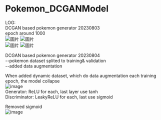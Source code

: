 # Pokemon_DCGANModel
LOG:\
DCGAN based pokemon generator 20230803\
epoch around 1000\
![圖片](https://github.com/Motz224/Pokemon_DCGANModel/assets/82391453/1f53ccb8-61be-4a0e-8bbc-a7d15953aac6)
![圖片](https://github.com/Motz224/Pokemon_DCGANModel/assets/82391453/eb733139-ebb4-4959-9aec-fa9141c4d83d)\
![圖片](https://github.com/Motz224/Pokemon_DCGANModel/assets/82391453/aab172f8-0b14-4a5e-920d-3a4e0c540b13)
![圖片](https://github.com/Motz224/Pokemon_DCGANModel/assets/82391453/60ed077f-f6f5-4d75-b782-1e3a8c24de35)

DCGAN based pokemon generator 20230804\
--pokemon dataset splited to training& validation\
--added data augmentation

When added dynamic dataset, which do data augmentation each training epoch, the model collapse\
![image](https://github.com/Motz224/Pokemon_DCGANModel/assets/82391453/7d20cd16-0600-4c63-bba8-b4d319ba54ab)\
Generator: ReLU for each, last layer use tanh\
Discriminator: LeakyReLU for each, last use sigmoid

Removed sigmoid\
![image](https://github.com/Motz224/Pokemon_DCGANModel/assets/82391453/04c9361e-14a8-4403-b7c0-c643ac2a832f)
